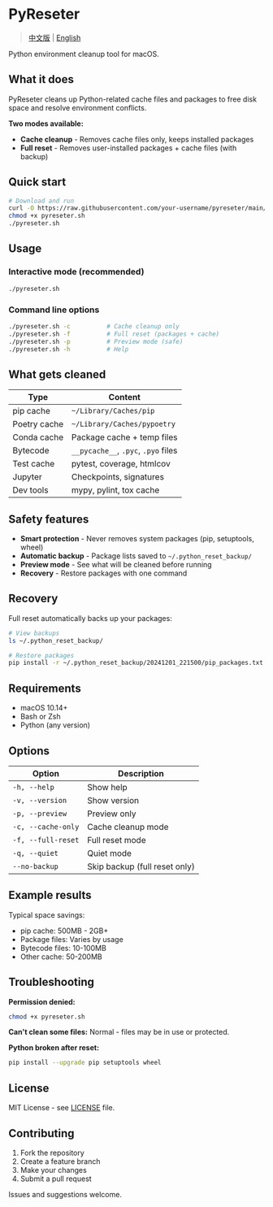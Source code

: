# PyReseter

> [中文版](README_CN.md) | [English](README.md)

Python environment cleanup tool for macOS.

## What it does

PyReseter cleans up Python-related cache files and packages to free disk space and resolve environment conflicts.

**Two modes available:**
- **Cache cleanup** - Removes cache files only, keeps installed packages
- **Full reset** - Removes user-installed packages + cache files (with backup)

## Quick start

```bash
# Download and run
curl -O https://raw.githubusercontent.com/your-username/pyreseter/main/pyreseter.sh
chmod +x pyreseter.sh
./pyreseter.sh
```

## Usage

### Interactive mode (recommended)
```bash
./pyreseter.sh
```

### Command line options
```bash
./pyreseter.sh -c          # Cache cleanup only
./pyreseter.sh -f          # Full reset (packages + cache)
./pyreseter.sh -p          # Preview mode (safe)
./pyreseter.sh -h          # Help
```

## What gets cleaned

| Type | Content |
|------|---------|
| pip cache | `~/Library/Caches/pip` |
| Poetry cache | `~/Library/Caches/pypoetry` |
| Conda cache | Package cache + temp files |
| Bytecode | `__pycache__`, `.pyc`, `.pyo` files |
| Test cache | pytest, coverage, htmlcov |
| Jupyter | Checkpoints, signatures |
| Dev tools | mypy, pylint, tox cache |

## Safety features

- **Smart protection** - Never removes system packages (pip, setuptools, wheel)
- **Automatic backup** - Package lists saved to `~/.python_reset_backup/`
- **Preview mode** - See what will be cleaned before running
- **Recovery** - Restore packages with one command

## Recovery

Full reset automatically backs up your packages:

```bash
# View backups
ls ~/.python_reset_backup/

# Restore packages
pip install -r ~/.python_reset_backup/20241201_221500/pip_packages.txt
```

## Requirements

- macOS 10.14+
- Bash or Zsh
- Python (any version)

## Options

| Option | Description |
|--------|-------------|
| `-h, --help` | Show help |
| `-v, --version` | Show version |
| `-p, --preview` | Preview only |
| `-c, --cache-only` | Cache cleanup mode |
| `-f, --full-reset` | Full reset mode |
| `-q, --quiet` | Quiet mode |
| `--no-backup` | Skip backup (full reset only) |

## Example results

Typical space savings:
- pip cache: 500MB - 2GB+
- Package files: Varies by usage
- Bytecode files: 10-100MB
- Other cache: 50-200MB

## Troubleshooting

**Permission denied:**
```bash
chmod +x pyreseter.sh
```

**Can't clean some files:**
Normal - files may be in use or protected.

**Python broken after reset:**
```bash
pip install --upgrade pip setuptools wheel
```

## License

MIT License - see [LICENSE](LICENSE) file.

## Contributing

1. Fork the repository
2. Create a feature branch
3. Make your changes
4. Submit a pull request

Issues and suggestions welcome. 